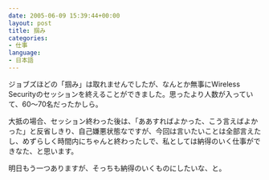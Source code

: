 ```yaml
---
date: 2005-06-09 15:39:44+00:00
layout: post
title: 掴み
categories:
- 仕事
language:
- 日本語
---
```


ジョブズほどの「掴み」は取れませんでしたが、なんとか無事にWireless Securityのセッションを終えることができました。思ったより人数が入っていて、60～70名だったかしら。

大抵の場合、セッション終わった後は、「ああすればよかった、こう言えばよかった」と反省しきり、自己嫌悪状態なですが、今回は言いたいことは全部言えたし、めずらしく時間内にちゃんと終わったしで、私としては納得のいく仕事ができなた、と思います。

明日もう一つありますが、そっちも納得のいくものにしたいな、と。
